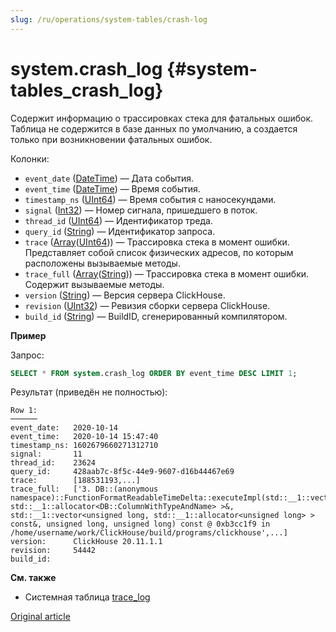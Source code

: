 ```yaml
---
slug: /ru/operations/system-tables/crash-log
---
```

# system.crash_log {#system-tables_crash_log}

Содержит информацию о трассировках стека для фатальных ошибок. Таблица не содержится в базе данных по умолчанию, а создается только при возникновении фатальных ошибок.

Колонки:

-   `event_date` ([DateTime](../../sql-reference/data-types/datetime.md)) — Дата события.
-   `event_time` ([DateTime](../../sql-reference/data-types/datetime.md)) — Время события.
-   `timestamp_ns` ([UInt64](../../sql-reference/data-types/int-uint.md)) — Время события с наносекундами.
-   `signal` ([Int32](../../sql-reference/data-types/int-uint.md)) — Номер сигнала, пришедшего в поток.
-   `thread_id` ([UInt64](../../sql-reference/data-types/int-uint.md)) — Идентификатор треда.
-   `query_id` ([String](../../sql-reference/data-types/string.md)) — Идентификатор запроса.
-   `trace` ([Array](../../sql-reference/data-types/array.md)([UInt64](../../sql-reference/data-types/int-uint.md))) — Трассировка стека в момент ошибки. Представляет собой список физических адресов, по которым расположены вызываемые методы.
-   `trace_full` ([Array](../../sql-reference/data-types/array.md)([String](../../sql-reference/data-types/string.md))) — Трассировка стека в момент ошибки. Содержит вызываемые методы.
-   `version` ([String](../../sql-reference/data-types/string.md)) — Версия сервера ClickHouse.
-   `revision` ([UInt32](../../sql-reference/data-types/int-uint.md)) — Ревизия сборки сервера ClickHouse.
-   `build_id` ([String](../../sql-reference/data-types/string.md)) — BuildID, сгенерированный компилятором.

**Пример**

Запрос:

``` sql
SELECT * FROM system.crash_log ORDER BY event_time DESC LIMIT 1;
```

Результат (приведён не полностью):

``` text
Row 1:
──────
event_date:   2020-10-14
event_time:   2020-10-14 15:47:40
timestamp_ns: 1602679660271312710
signal:       11
thread_id:    23624
query_id:     428aab7c-8f5c-44e9-9607-d16b44467e69
trace:        [188531193,...]
trace_full:   ['3. DB::(anonymous namespace)::FunctionFormatReadableTimeDelta::executeImpl(std::__1::vector<DB::ColumnWithTypeAndName, std::__1::allocator<DB::ColumnWithTypeAndName> >&, std::__1::vector<unsigned long, std::__1::allocator<unsigned long> > const&, unsigned long, unsigned long) const @ 0xb3cc1f9 in /home/username/work/ClickHouse/build/programs/clickhouse',...]
version:      ClickHouse 20.11.1.1
revision:     54442
build_id:
```

**См. также**
-   Системная таблица [trace_log](../../operations/system-tables/trace_log.md)

[Original article](https://clickhouse.com/docs/en/operations/system-tables/crash-log)
